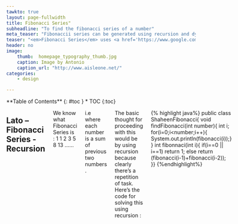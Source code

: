 ```yaml
---
tawkto: true
layout: page-fullwidth
title: Fibonacci Series"
subheadline: "To find the fibonacci series of a number"
meta_teaser: "Fibonaccii series can be generated using recursion and dynamic programming "
teaser: "<em>Fibonacci Series</em> uses <a href='https://www.google.com/fonts/specimen/Volkhov'>Volkhov</a> for headlines, <a href='https://www.google.com/fonts/specimen/Lato'>Lato</a> for everything else and if you are in need to show some code, it will be in <a href='http://www.microsoft.com/typography/fonts/family.aspx?FID=18'>Lucida Console</a> or <a href='http://en.wikipedia.org/wiki/Monaco_(typeface)'>Monaco</a>."
header: no
image:
    thumb:  homepage_typography_thumb.jpg
    caption: Image by Antonio
    caption_url: "http://www.aisleone.net/"
categories:
    - design

---
```

<!--more-->

<div class="row">
<div class="medium-4 medium-push-8 columns" markdown="1">
<div class="panel radius" markdown="1">
**Table of Contents**
{: #toc }
*  TOC
{:toc}
</div>
</div><!-- /.medium-4.columns -->



<div class="medium-8 medium-pull-4 columns" markdown="1">

## Lato – Fibonacci Series - Recursion

We know what Fibonacci Series is :
1 1 2 3 5 8 13 ……

i.e where each number is a sum of previous two numbers .

The basic thought for proceeding with this would be by using recursion because clearly there’s a repetition of task.
Here’s the code for solving this using recursion :

{% highlight java%}
public class ShaheenFibonacci{
void findFibonacci(int number){
int i;
for(i=0;i<number;i++){
System.out.println(fibonacci(i));}
}
int fibonnaci(int i){
if(i==0 || i==1)
return 1;
else
return (fibonacci(i-1)+fibonacci(i-2));
}}
{%endhighlight%}



</div><!-- /.medium-8.columns -->
</div><!-- /.row -->


